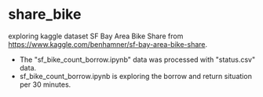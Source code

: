 # share_bike

exploring kaggle dataset SF Bay Area Bike Share from https://www.kaggle.com/benhamner/sf-bay-area-bike-share.

- The "sf_bike_count_borrow.ipynb" data was processed with "status.csv" data.
- sf_bike_count_borrow.ipynb is exploring the borrow and return situation per 30 minutes.
